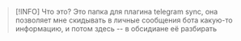 
> [!INFO] Что это?
> Это папка для плагина telegram sync, она позволяет мне скидывать в личные сообщения бота какую-то информацию, и потом здесь -- в обсидиане её разбирать
